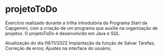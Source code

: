 # projetoToDo

Exercício realizado durante a trilha introdutória do Programa Start da Capgemini, com a criação de um programa que auxilie na organização de projetos.
O projetoToDo é desenvolvido em Java e SQL.

Atualização do dia 09/11/2022
Implantação da função de Salvar Tarefas;
Correção de erros;
Ajustes na interface do usuário;
